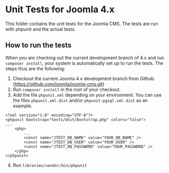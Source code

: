 # Unit Tests for Joomla 4.x

This folder contains the unit tests for the Joomla CMS. The tests are run with phpunit and the actual tests.

## How to run the tests

When you are checking out the current development branch of 4.x and run `composer install`, your system is automatically set up to run the tests. The steps thus are the following:

1. Checkout the current Joomla 4.x development branch from Github. (https://github.com/joomla/joomla-cms.git)
2. Run `composer install` in the root of your checkout.
3. Add the file `phpunit.xml` depending on your environment. You can use the files `phpunit.xml.dist` and/or `phpunit-pgsql.xml.dist` as an example.

```
<?xml version="1.0" encoding="UTF-8"?>
<phpunit bootstrap="tests/Unit/bootstrap.php" colors="false">
...
	<php>
		...
		<const name="JTEST_DB_NAME" value="YOUR_DB_NAME" />
		<const name="JTEST_DB_USER" value="YOUR_USER" />
		<const name="JTEST_DB_PASSWORD" value="YOUR_PASSWORD" />
	</php>
</phpunit>
```
4. Run `libraries/vendor/bin/phpunit`
